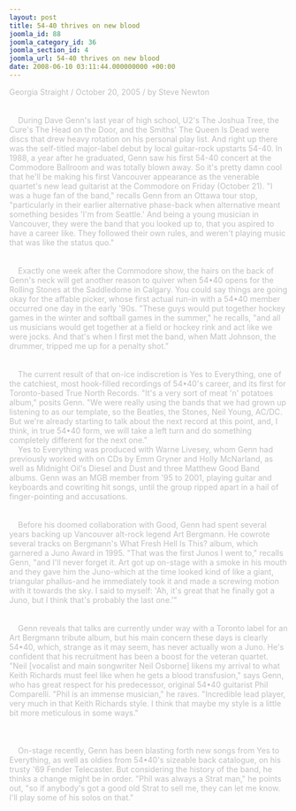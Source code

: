 ```yaml
---
layout: post
title: 54-40 thrives on new blood
joomla_id: 88
joomla_category_id: 36
joomla_section_id: 4
joomla_url: 54-40 thrives on new blood
date: 2008-06-10 03:11:44.000000000 +00:00
---
```

<span style="color: #c0c0c0" class="Apple-style-span">Georgia Straight / October 20, 2005 / by Steve Newton<br /><br />&nbsp;&nbsp;&nbsp;&nbsp; <br />&nbsp;&nbsp;&nbsp; During Dave Genn's last year of high school, U2's The Joshua Tree, the Cure's The Head on the Door, and the Smiths' The Queen Is Dead were discs that drew heavy rotation on his personal play list. And right up there was the self-titled major-label debut by local guitar-rock upstarts 54-40. In 1988, a year after he graduated, Genn saw his first 54-40 concert at the Commodore Ballroom and was totally blown away. So it's pretty damn cool that he'll be making his first Vancouver appearance as the venerable quartet's new lead guitarist at the Commodore on Friday (October 21). &quot;I was a huge fan of the band,&quot; recalls Genn from an Ottawa tour stop, &quot;particularly in their earlier alternative phase-back when alternative meant something besides 'I'm from Seattle.' And being a young musician in Vancouver, they were the band that you looked up to, that you aspired to have a career like. They followed their own rules, and weren't playing music that was like the status quo.&quot;<br /><br /><br />&nbsp;&nbsp;&nbsp; Exactly one week after the Commodore show, the hairs on the back of Genn's neck will get another reason to quiver when 54&bull;40 opens for the Rolling Stones at the Saddledome in Calgary. You could say things are going okay for the affable picker, whose first actual run-in with a 54&bull;40 member occurred one day in the early '90s. &quot;These guys would put together hockey games in the winter and softball games in the summer,&quot; he recalls, &quot;and all us musicians would get together at a field or hockey rink and act like we were jocks. And that's when I first met the band, when Matt Johnson, the drummer, tripped me up for a penalty shot.&quot;<br /><br /><br />&nbsp;&nbsp;&nbsp; The current result of that on-ice indiscretion is Yes to Everything, one of the catchiest, most hook-filled recordings of 54&bull;40's career, and its first for Toronto-based True North Records. &quot;It's a very sort of meat 'n' potatoes album,&quot; posits Genn. &quot;We were really using the bands that we had grown up listening to as our template, so the Beatles, the Stones, Neil Young, AC/DC. But we're already starting to talk about the next record at this point, and, I think, in true 54&bull;40 form, we will take a left turn and do something completely different for the next one.&quot;<br />&nbsp;&nbsp;&nbsp; Yes to Everything was produced with Warne Livesey, whom Genn had previously worked with on CDs by Emm Gryner and Holly McNarland, as well as Midnight Oil's Diesel and Dust and three Matthew Good Band albums. Genn was an MGB member from '95 to 2001, playing guitar and keyboards and cowriting hit songs, until the group ripped apart in a hail of finger-pointing and accusations.<br /><br /><br />&nbsp;&nbsp;&nbsp; Before his doomed collaboration with Good, Genn had spent several years backing up Vancouver alt-rock legend Art Bergmann. He cowrote several tracks on Bergmann's What Fresh Hell Is This? album, which garnered a Juno Award in 1995. &quot;That was the first Junos I went to,&quot; recalls Genn, &quot;and I'll never forget it. Art got up on-stage with a smoke in his mouth and they gave him the Juno-which at the time looked kind of like a giant, triangular phallus-and he immediately took it and made a screwing motion with it towards the sky. I said to myself: 'Ah, it's great that he finally got a Juno, but I think that's probably the last one.'&quot;<br /><br /><br />&nbsp;&nbsp;&nbsp; Genn reveals that talks are currently under way with a Toronto label for an Art Bergmann tribute album, but his main concern these days is clearly 54&bull;40, which, strange as it may seem, has never actually won a Juno. He's confident that his recruitment has been a boost for the veteran quartet. &quot;Neil [vocalist and main songwriter Neil Osborne] likens my arrival to what Keith Richards must feel like when he gets a blood transfusion,&quot; says Genn, who has great respect for his predecessor, original 54&bull;40 guitarist Phil Comparelli. &quot;Phil is an immense musician,&quot; he raves. &quot;Incredible lead player, very much in that Keith Richards style. I think that maybe my style is a little bit more meticulous in some ways.&quot;<br /><br />&nbsp;&nbsp;&nbsp;&nbsp; <br /><br />&nbsp;&nbsp;&nbsp; On-stage recently, Genn has been blasting forth new songs from Yes to Everything, as well as oldies from 54&bull;40's sizeable back catalogue, on his trusty '69 Fender Telecaster. But considering the history of the band, he thinks a change might be in order. &quot;Phil was always a Strat man,&quot; he points out, &quot;so if anybody's got a good old Strat to sell me, they can let me know. I'll play some of his solos on that.&quot;<br /></span><br /><!--StartFragment--><!--EndFragment-->
